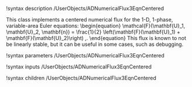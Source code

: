 !syntax description /UserObjects/ADNumericalFlux3EqnCentered

This class implements a centered numerical flux for the 1-D, 1-phase, variable-area Euler
equations:
\begin{equation}
  \mathcal{F}(\mathbf{U}_1, \mathbf{U}_2, \mathbf{n})
    = \frac{1}{2} \left(\mathbf{F}(\mathbf{U}_1) + \mathbf{F}(\mathbf{U}_2)\right) \,.
\end{equation}
This flux is known to not be linearly stable, but it can be useful in some
cases, such as debugging.

!syntax parameters /UserObjects/ADNumericalFlux3EqnCentered

!syntax inputs /UserObjects/ADNumericalFlux3EqnCentered

!syntax children /UserObjects/ADNumericalFlux3EqnCentered
